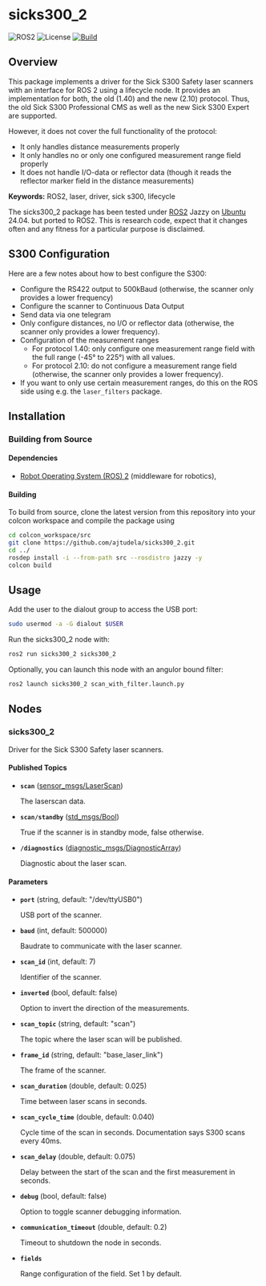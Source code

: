 # sicks300_2

![ROS2](https://img.shields.io/badge/ros2-jazzy-blue?logo=ros&logoColor=white)
![License](https://img.shields.io/github/license/ajtudela/sicks300_2)
[![Build](https://github.com/ajtudela/sicks300_2/actions/workflows/build.yml/badge.svg)](https://github.com/ajtudela/sicks300_2/actions/workflows/build.yml)

## Overview

This package implements a driver for the Sick S300 Safety laser scanners with an interface for ROS 2 using a lifecycle node.
It provides an implementation for both, the old (1.40) and the new (2.10) protocol.
Thus, the old Sick S300 Professional CMS as well as the new Sick S300 Expert are supported.

However, it does not cover the full functionality of the protocol:
- It only handles distance measurements properly
- It only handles no or only one configured measurement range field properly
- It does not handle I/O-data or reflector data
(though it reads the reflector marker field in the distance measurements)

**Keywords:** ROS2, laser, driver, sick s300, lifecycle

The sicks300_2 package has been tested under [ROS2] Jazzy on [Ubuntu] 24.04. but ported to ROS2. This is research code, expect that it changes often and any fitness for a particular purpose is disclaimed.

## S300 Configuration
Here are a few notes about how to best configure the S300:
- Configure the RS422 output to 500kBaud (otherwise, the scanner only provides a lower frequency)
- Configure the scanner to Continuous Data Output
- Send data via one telegram
- Only configure distances, no I/O or reflector data (otherwise, the scanner only provides a lower frequency).
- Configuration of the measurement ranges
    - For protocol 1.40: only configure one measurement range field with the full range (-45° to 225°) with all values.
    - For protocol 2.10: do not configure a measurement range field
      (otherwise, the scanner only provides a lower frequency).
- If you want to only use certain measurement ranges, do this on the ROS side using e.g. the `laser_filters` package.

## Installation

### Building from Source

#### Dependencies

- [Robot Operating System (ROS) 2](https://docs.ros.org/en/jazzy/) (middleware for robotics),

#### Building

To build from source, clone the latest version from this repository into your colcon workspace and compile the package using
```bash
cd colcon_workspace/src
git clone https://github.com/ajtudela/sicks300_2.git
cd ../
rosdep install -i --from-path src --rosdistro jazzy -y
colcon build
```

## Usage

Add the user to the dialout group to access the USB port:

```bash
sudo usermod -a -G dialout $USER
```

Run the sicks300_2 node with:
```bash
ros2 run sicks300_2 sicks300_2
```

Optionally, you can launch this node with an angulor bound filter:
```bash
ros2 launch sicks300_2 scan_with_filter.launch.py
```

## Nodes

### sicks300_2

Driver for the Sick S300 Safety laser scanners.

#### Published Topics

* **`scan`** ([sensor_msgs/LaserScan])

	The laserscan data.

* **`scan/standby`** ([std_msgs/Bool])

	True if the scanner is in standby mode, false otherwise.

* **`/diagnostics`** ([diagnostic_msgs/DiagnosticArray])

	Diagnostic about the laser scan.

#### Parameters

* **`port`** (string, default: "/dev/ttyUSB0")

	USB port of the scanner.

* **`baud`** (int, default: 500000)

	Baudrate to communicate with the laser scanner.

* **`scan_id`** (int, default: 7)

	Identifier of the scanner.

* **`inverted`** (bool, default: false)

	Option to invert the direction of the measurements.

* **`scan_topic`** (string, default: "scan")

	The topic where the laser scan will be published.

* **`frame_id`** (string, default: "base_laser_link")

	The frame of the scanner.

* **`scan_duration`** (double, default: 0.025)

	Time between laser scans in seconds.

* **`scan_cycle_time`** (double, default: 0.040)

	Cycle time of the scan in seconds. Documentation says S300 scans every 40ms.

* **`scan_delay`** (double, default: 0.075)

	Delay between the start of the scan and the first measurement in seconds.

* **`debug`** (bool, default: false)

	Option to toggle scanner debugging information.

* **`communication_timeout`** (double, default: 0.2)

	Timeout to shutdown the node in seconds.

* **`fields`**

	Range configuration of the field. Set 1 by default.

[Ubuntu]: https://ubuntu.com/
[ROS2]: https://docs.ros.org/en/jazzy/
[sensor_msgs/LaserScan]: https://docs.ros2.org/jazzy/api/sensor_msgs/msg/LaserScan.html
[std_msgs/Bool]: https://docs.ros2.org/jazzy/api/std_msgs/msg/Bool.html
[diagnostic_msgs/DiagnosticArray]: https://docs.ros2.org/jazzy/api/diagnostic_msgs/msg/DiagnosticArray.html